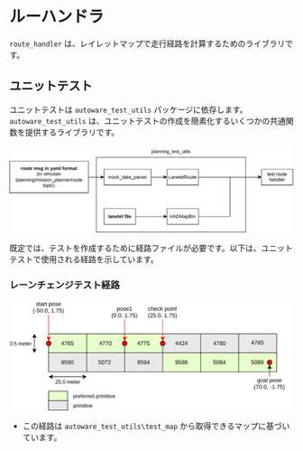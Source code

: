 # ルーハンドラ

`route_handler` は、レイレットマップで走行経路を計算するためのライブラリです。

## ユニットテスト

ユニットテストは `autoware_test_utils` パッケージに依存します。
`autoware_test_utils` は、ユニットテストの作成を簡素化するいくつかの共通関数を提供するライブラリです。

![route_handler_test](./images/route_handler_test.svg)

既定では、テストを作成するために経路ファイルが必要です。以下は、ユニットテストで使用される経路を示しています。

### レーンチェンジテスト経路

![lane_change_test_route](./images/lane_change_test_route.svg)

- この経路は `autoware_test_utils\test_map` から取得できるマップに基づいています。

